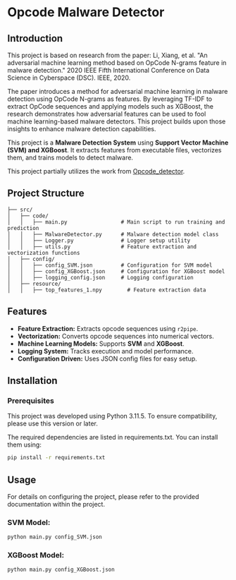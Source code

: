 # Opcode Malware Detector

## Introduction
This project is based on research from the paper: Li, Xiang, et al. "An adversarial machine learning method based on OpCode N-grams feature in malware detection." 2020 IEEE Fifth International Conference on Data Science in Cyberspace (DSC). IEEE, 2020.

The paper introduces a method for adversarial machine learning in malware detection using OpCode N-grams as features. By leveraging TF-IDF to extract OpCode sequences and applying models such as XGBoost, the research demonstrates how adversarial features can be used to fool machine learning-based malware detectors. This project builds upon those insights to enhance malware detection capabilities.

This project is a **Malware Detection System** using **Support Vector Machine (SVM) and XGBoost**. It extracts features from executable files, vectorizes them, and trains models to detect malware.

This project partially utilizes the work from [Opcode_detector](https://github.com/Jim16888/Opcode_detector).

## Project Structure
```
├── src/
│   ├── code/
│   │   ├── main.py                 # Main script to run training and prediction
│   │   ├── MalwareDetector.py      # Malware detection model class
│   │   ├── Logger.py               # Logger setup utility
│   │   ├── utils.py                # Feature extraction and vectorization functions
│   ├── config/
│   │   ├── config_SVM.json         # Configuration for SVM model
│   │   ├── config_XGBoost.json     # Configuration for XGBoost model
│   │   ├── logging_config.json     # Logging configuration
│   ├── resource/
│   │   ├── top_features_1.npy        # Feature extraction data
```

## Features
- **Feature Extraction:** Extracts opcode sequences using `r2pipe`.
- **Vectorization:** Converts opcode sequences into numerical vectors.
- **Machine Learning Models:** Supports **SVM** and **XGBoost**.
- **Logging System:** Tracks execution and model performance.
- **Configuration Driven:** Uses JSON config files for easy setup.

## Installation
### Prerequisites
This project was developed using Python 3.11.5. To ensure compatibility, please use this version or later.

The required dependencies are listed in requirements.txt. You can install them using:
  ```sh
pip install -r requirements.txt
  ```

## Usage
For details on configuring the project, please refer to the provided documentation within the project.
### SVM Model:
```sh
python main.py config_SVM.json
```
### XGBoost Model:
```sh
python main.py config_XGBoost.json
```

